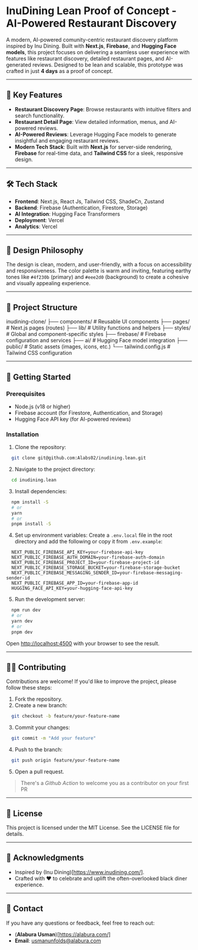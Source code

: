 # InuDining Lean Proof of Concept - AI-Powered Restaurant Discovery

A modern, AI-powered comunity-centric restaurant discovery platform inspired by Inu Dining. Built with **Next.js**, **Firebase**, and **Hugging Face models**, this project focuses on delivering a seamless user experience with features like restaurant discovery, detailed restaurant pages, and AI-generated reviews. Designed to be lean and scalable, this prototype was crafted in just **4 days** as a proof of concept.

---

## 🚀 Key Features

- **Restaurant Discovery Page**: Browse restaurants with intuitive filters and search functionality.
- **Restaurant Detail Page**: View detailed information, menus, and AI-powered reviews.
- **AI-Powered Reviews**: Leverage Hugging Face models to generate insightful and engaging restaurant reviews.
- **Modern Tech Stack**: Built with **Next.js** for server-side rendering, **Firebase** for real-time data, and **Tailwind CSS** for a sleek, responsive design.

---

## 🛠️ Tech Stack

- **Frontend**: Next.js, React Js, Tailwind CSS, ShadeCn, Zustand
- **Backend**: Firebase (Authentication, Firestore, Storage)
- **AI Integration**: Hugging Face Transformers
- **Deployment**: Vercel
- **Analytics**: Vercel

---

## 🎨 Design Philosophy

The design is clean, modern, and user-friendly, with a focus on accessibility and responsiveness. The color palette is warm and inviting, featuring earthy tones like `#4f230b` (primary) and `#eee2d0` (background) to create a cohesive and visually appealing experience.

---

## 📂 Project Structure

inudining-clone/
├── components/ # Reusable UI components
├── pages/ # Next.js pages (routes)
├── lib/ # Utility functions and helpers
├── styles/ # Global and component-specific styles
├── firebase/ # Firebase configuration and services
├── ai/ # Hugging Face model integration
├── public/ # Static assets (images, icons, etc.)
└── tailwind.config.js # Tailwind CSS configuration

---

## 🚀 Getting Started

### Prerequisites

- Node.js (v18 or higher)
- Firebase account (for Firestore, Authentication, and Storage)
- Hugging Face API key (for AI-powered reviews)

### Installation

1. Clone the repository:
```bash
  git clone git@github.com:Alabs02/inudining.lean.git
```

2. Navigate to the project directory:
```bash
  cd inudining.lean
```

3. Install dependencies:
```bash
  npm install -S
  # or
  yarn
  # or
  pnpm install -S
```

4. Set up environment variables:
Create a `.env.local` file in the root directory and add the following or copy it from `.env.example`:
```env
  NEXT_PUBLIC_FIREBASE_API_KEY=your-firebase-api-key
  NEXT_PUBLIC_FIREBASE_AUTH_DOMAIN=your-firebase-auth-domain
  NEXT_PUBLIC_FIREBASE_PROJECT_ID=your-firebase-project-id
  NEXT_PUBLIC_FIREBASE_STORAGE_BUCKET=your-firebase-storage-bucket
  NEXT_PUBLIC_FIREBASE_MESSAGING_SENDER_ID=your-firebase-messaging-sender-id
  NEXT_PUBLIC_FIREBASE_APP_ID=your-firebase-app-id
  HUGGING_FACE_API_KEY=your-hugging-face-api-key
```

5. Run the development server:
```bash
  npm run dev
  # or
  yarn dev
  # or
  pnpm dev
```
Open [http://localhost:4500](http://localhost:4500) with your browser to see the result.

---

## 🧑‍💻 Contributing

Contributions are welcome! If you'd like to improve the project, please follow these steps:

1. Fork the repository.
2. Create a new branch:
```bash
  git checkout -b feature/your-feature-name
```
3. Commit your changes:
```bash
  git commit -m "Add your feature"
```
4. Push to the branch:
```bash
  git push origin feature/your-feature-name
```
5. Open a pull request.
> There's a *Github Action* to welcome you as a contributor on your first PR

---

## 📄 License
This project is licensed under the MIT License. See the LICENSE file for details.

---

## 🙏 Acknowledgments
- Inspired by (Inu Dining)[https://www.inudining.com/].
- Crafted with ❤️ to celebrate and uplift the often-overlooked black diner experience.

---

## 📧 Contact
If you have any questions or feedback, feel free to reach out:
- (**Alabura Usman**)[https://alabura.com/]
- **Email**: <a href="mailto:usmanunfolds@alabura.com">usmanunfolds@alabura.com</a>

